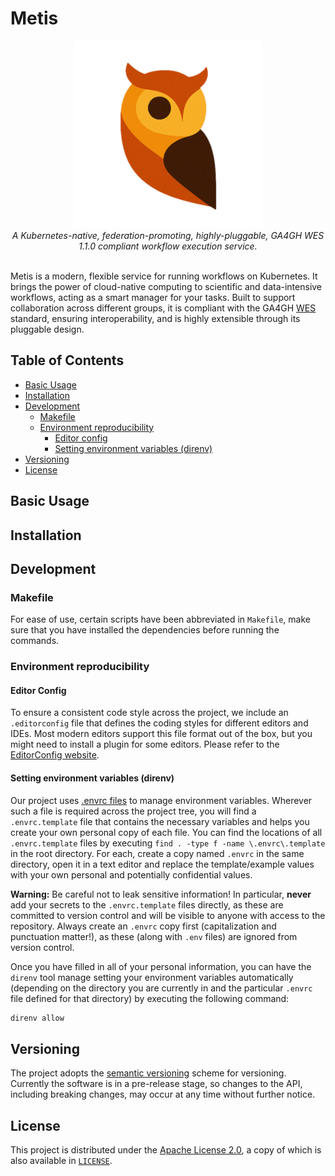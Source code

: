 # Metis

<div align="center">
  <img src="public/logo.png" alt="Metis Logo" width="300"/>
  <br/>
<em align="center">A Kubernetes-native, federation-promoting, highly-pluggable,
GA4GH WES 1.1.0 compliant workflow execution service.</em>
</div>
<br/>

Metis is a modern, flexible service for running workflows on Kubernetes. It
brings the power of cloud-native computing to scientific and data-intensive
workflows, acting as a smart manager for your tasks. Built to support
collaboration across different groups, it is compliant with the GA4GH [WES](wes)
standard, ensuring interoperability, and is highly extensible through its
pluggable design.

## Table of Contents

- [Basic Usage](#basic-usage)
- [Installation](#installation)
- [Development](#development)
  - [Makefile](#makefile)
  - [Environment reproducibility](#environment-reproducibility)
    - [Editor config](#editor-config)
    - [Setting environment variables (direnv)](#setting-environment-variables-direnv)
- [Versioning](#versioning)
- [License](#license)

## Basic Usage

## Installation

## Development

### Makefile

For ease of use, certain scripts have been abbreviated in `Makefile`, make sure
that you have installed the dependencies before running the commands.

### Environment reproducibility

#### Editor Config

To ensure a consistent code style across the project, we include an
`.editorconfig` file that defines the coding styles for different editors and
IDEs. Most modern editors support this file format out of the box, but you might
need to install a plugin for some editors. Please refer to the
[EditorConfig website][editor-config].

#### Setting environment variables (direnv)

Our project uses [.envrc files][direnv] to manage environment variables.
Wherever such a file is required across the project tree, you will find a
`.envrc.template` file that contains the necessary variables and helps you
create your own personal copy of each file. You can find the locations of all
`.envrc.template` files by executing `find . -type f -name \.envrc\.template` in
the root directory. For each, create a copy named `.envrc` in the same
directory, open it in a text editor and replace the template/example values with
your own personal and potentially confidential values.

**Warning:** Be careful not to leak sensitive information! In particular,
**never** add your secrets to the `.envrc.template` files directly, as these are
committed to version control and will be visible to anyone with access to the
repository. Always create an `.envrc` copy first (capitalization and punctuation
matter!), as these (along with `.env` files) are ignored from version control.

Once you have filled in all of your personal information, you can have the
`direnv` tool manage setting your environment variables automatically (depending
on the directory you are currently in and the particular `.envrc` file defined
for that directory) by executing the following command:

```sh
direnv allow
```

## Versioning

The project adopts the [semantic versioning][semver] scheme for versioning.
Currently the software is in a pre-release stage, so changes to the API,
including breaking changes, may occur at any time without further notice.

## License

This project is distributed under the [Apache License 2.0][badge-license-url], a
copy of which is also available in [`LICENSE`][license].

[badge-license-url]: http://www.apache.org/licenses/LICENSE-2.0
[direnv]: https://direnv.net/
[editor-config]: https://editorconfig.org/
[license]: LICENSE
[semver]: https://semver.org/
